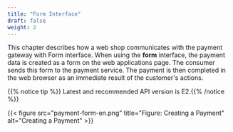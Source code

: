 ```yaml
---
title: "Form Interface"
draft: false
weight: 2
---
```


This chapter describes how a web shop communicates with the payment gateway with Form interface. When using the **form** interface, the payment data is created as a form on the web applications page. The consumer sends this form to the payment service. The payment is then completed in the web browser as an immediate result of the customer's actions.

{{% notice tip %}} Latest and recommended API version is E2.{{% /notice %}}

{{< figure src="payment-form-en.png" title="Figure: Creating a Payment" alt="Creating a Payment" >}}
